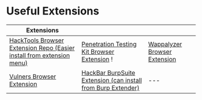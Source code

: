 # Useful Extensions

| Extensions                                                                                                                     |                                                                                                     |                                                                 |
| ------------------------------------------------------------------------------------------------------------------------------ | --------------------------------------------------------------------------------------------------- | --------------------------------------------------------------- |
| [HackTools Browser Extension Repo (Easier install from extension menu)](https://github.com/LasCC/Hack-Tools.git)               | [Penetration Testing Kit Browser Extension](https://pentestkit.co.uk/index.html) !                  | [Wappalyzer Browser Extension](https://www.wappalyzer.com/apps) |
| [Vulners Browser Extension](https://chrome.google.com/webstore/detail/vulners-web-scanner/dgdelbjijbkahooafjfnonijppnffhmd?hl) | [HackBar BurpSuite Extension (can install from Burp Extender)](https://github.com/d3vilbug/HackBar) | ---                                                             |
